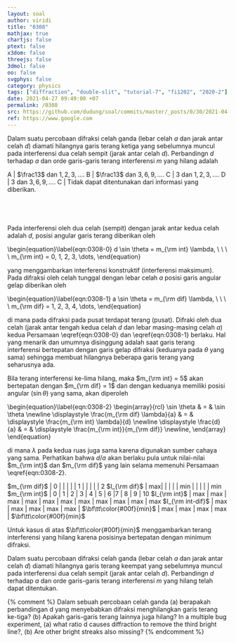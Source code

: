 ```yaml
---
layout: soal
author: viridi
title: "0308"
mathjax: true
chartjs: false
ptext: false
x3dom: false
threejs: false
3dmol: false
oo: false
svgphys: false
category: physics
tags: ["diffraction", "double-slit", "tutorial-7", "fi1202", "2020-2"]
date: 2021-04-27 09:49:00 +07
permalink: /0308
src: https://github.com/dudung/soal/commits/master/_posts/0/30/2021-04-27-elementary-physics-tutorial-7-8.md
ref: https://www.google.com
---
```

Dalam suatu percobaan difraksi celah ganda (lebar celah $a$ dan jarak antar celah $d$) diamati hilangnya garis terang ketiga yang sebelumnya muncul pada interferensi dua celah sempit (jarak antar celah $d$). Perbandingn $d$ terhadap $a$ dan orde garis-garis terang interferensi $m$ yang hilang adalah

A | $\frac13$ dan $1, 2, 3, \dots$.
B | $\frac13$ dan $3, 6, 9, \dots$.
C | $3$ dan $1, 2, 3, \dots$.
D | $3$ dan $3, 6, 9, \dots$.
C | Tidak dapat ditentunakan dari informasi yang diberikan.


## &nbsp;
Pada interferensi oleh dua celah (sempit) dengan jarak antar kedua celah adalah $d$, posisi angular garis terang diberikan oleh

\begin{equation}\label{eqn:0308-0}
d \sin \theta = m_{\rm int} \lambda, \ \ \ \ m_{\rm int} = 0, 1, 2, 3, \dots,
\end{equation}

yang menggambarkan interferensi konstruktif (interferensi maksimum). Pada difraksi oleh celah tunggal dengan lebar celah $a$ posisi garis angular gelap diberikan oleh

\begin{equation}\label{eqn:0308-1}
a \sin \theta = m_{\rm dif} \lambda, \ \ \ \ m_{\rm dif} = 1, 2, 3, 4, \dots,
\end{equation}

di mana pada difraksi pada pusat terdapat terang (pusat). Difraki oleh dua celah (jarak antar tengah kedua celah $d$ dan lebar masing-masing celah $a$) kedua Persamaan \eqref{eqn:0308-0} dan \eqref{eqn:0308-1} berlaku. Hal yang menarik dan umumnya disinggung adalah saat garis terang interferensi bertepatan dengan garis gelap difraksi (keduanya pada $\theta$ yang sama) sehingga membuat hilangnya beberapa garis terang yang seharusnya ada.

Bila terang interferensi ke-lima hilang, maka $m_{\rm int} = 5$ akan bertepatan dengan $m_{\rm dif} = 1$ dan dengan keduanya memiliki posisi angular ($\sin \theta$) yang sama, akan diperoleh

\begin{equation}\label{eqn:0308-2}
\begin{array}{rcl}
\sin \theta & = & \sin \theta \newline
\displaystyle \frac{m_{\rm dif} \lambda}{a} & = & \displaystyle \frac{m_{\rm int} \lambda}{d} \newline
\displaystyle \frac{d}{a} & = & \displaystyle \frac{m_{\rm int}}{m_{\rm dif}} \newline,
\end{array}
\end{equation}

di mana $\lambda$ pada kedua ruas juga sama karena digunakan sumber cahaya yang sama. Perhatikan bahwa $d/a$ akan berlaku pula untuk nilai-nilai $m_{\rm int}$ dan $m_{\rm dif}$ yang lain selama memenuhi Persamaan \eqref{eqn:0308-2}.

$m_{\rm dif}$ | 0 | | | | | 1 | | | | | 2
$I_{\rm dif}$ | max| | | | | min | | | | | min
$m_{\rm int}$ | 0 | 1 | 2  | 3 | 4 | 5 | 6 |7 | 8 | 9 | 10
$I_{\rm int}$ | max | max | max | max | max | max | max | max | max | max | max
$I_{\rm int-dif}$ | max | max | max | max | max | $\bf\tt\color{#00f}{min}$  | max | max | max | max | $\bf\tt\color{#00f}{min}$

Untuk kasus di atas $\bf\tt\color{#00f}{min}$ menggambarkan terang interferensi yang hilang karena posisinya bertepatan dengan minimum difraksi.

Dalam suatu percobaan difraksi celah ganda (lebar celah $a$ dan jarak antar celah $d$) diamati hilangnya garis terang keempat yang sebelumnya muncul pada interferensi dua celah sempit (jarak antar celah $d$). Perbandingn $d$ terhadap $a$ dan orde garis-garis terang interferensi $m$ yang hilang telah dapat ditentukan.


{% comment %}
Dalam sebuah percobaan celah ganda (a) berapakah perbandingan d yang menyebabkan difraksi menghilangkan garis terang ke-tiga? (b) Apakah garis-garis terang lainnya juga hilang?
In a multiple bug experiment, (a) what ratio d causes diffraction to remove the third bright line?, (b) Are other bright streaks also missing?
{% endcomment %}

